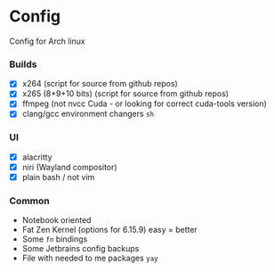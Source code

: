 # Config

Config for Arch linux

### Builds
- [x] x264 (script for source from github repos)
- [x] x265 (8+9+10 bits) (script for source from github repos)
- [x] ffmpeg (not nvcc Cuda - or looking for correct cuda-tools version)
- [x] clang/gcc environment changers `sh`

### UI
- [x] alacritty
- [x] niri (Wayland compositor)
- [x] plain bash / not vim

### Common
- Notebook oriented
- Fat Zen Kernel (options for 6.15.9) easy = better
- Some `fn` bindings
- Some Jetbrains config backups
- File with needed to me packages `yay`